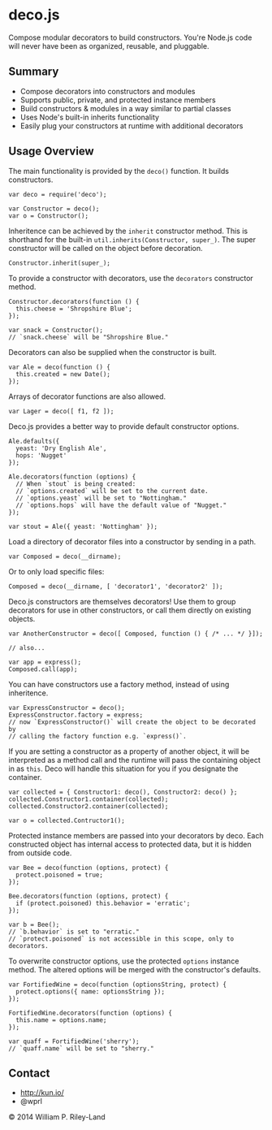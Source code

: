 deco.js
=======
Compose modular decorators to build constructors.  You're Node.js code will never have been as organized, reusable, and pluggable.

Summary
-------

 * Compose decorators into constructors and modules
 * Supports public, private, and protected instance members
 * Build constructors & modules in a way similar to partial classes
 * Uses Node's built-in inherits functionality
 * Easily plug your constructors at runtime with additional decorators

Usage Overview
--------------

The main functionality is provided by the `deco()` function.  It builds constructors.

    var deco = require('deco');

    var Constructor = deco();
    var o = Constructor();

Inheritence can be achieved by the `inherit` constructor method.  This is shorthand for the built-in `util.inherits(Constructor, super_)`.  The super constructor will be called on the object before decoration.

    Constructor.inherit(super_);

To provide a constructor with decorators, use the `decorators` constructor method.

    Constructor.decorators(function () {
      this.cheese = 'Shropshire Blue';
    });

    var snack = Constructor();
    // `snack.cheese` will be "Shropshire Blue."

Decorators can also be supplied when the constructor is built.

    var Ale = deco(function () {
      this.created = new Date();
    });

Arrays of decorator functions are also allowed.

    var Lager = deco([ f1, f2 ]);

Deco.js provides a better way to provide default constructor options.

    Ale.defaults({
      yeast: 'Dry English Ale',
      hops: 'Nugget'
    });

    Ale.decorators(function (options) {
      // When `stout` is being created:
      // `options.created` will be set to the current date.
      // `options.yeast` will be set to "Nottingham."
      // `options.hops` will have the default value of "Nugget."
    });

    var stout = Ale({ yeast: 'Nottingham' });


Load a directory of decorator files into a constructor by sending in a path.

    var Composed = deco(__dirname);

Or to only load specific files:

    Composed = deco(__dirname, [ 'decorator1', 'decorator2' ]);

Deco.js constructors are themselves decorators!  Use them to group decorators for use in other constructors, or call them directly on existing objects.

    var AnotherConstructor = deco([ Composed, function () { /* ... */ }]);

    // also...

    var app = express();
    Composed.call(app);

You can have constructors use a factory method, instead of using inheritence.

    var ExpressConstructor = deco();
    ExpressConstructor.factory = express;
    // now `ExpressConstructor()` will create the object to be decorated by
    // calling the factory function e.g. `express()`.

If you are setting a constructor as a property of another object, it will be interpreted as a method call and the runtime will pass the containing object in as `this`.  Deco will handle this situation for you if you designate the container.

    var collected = { Constructor1: deco(), Constructor2: deco() };
    collected.Constructor1.container(collected);
    collected.Constructor2.container(collected);

    var o = collected.Contructor1();

Protected instance members are passed into your decorators by deco.  Each constructed object has internal access to protected data, but it is hidden from outside code.

    var Bee = deco(function (options, protect) {
      protect.poisoned = true;
    });

    Bee.decorators(function (options, protect) {
      if (protect.poisoned) this.behavior = 'erratic';
    });
    
    var b = Bee();
    // `b.behavior` is set to "erratic."
    // `protect.poisoned` is not accessible in this scope, only to decorators.

To overwrite constructor options, use the protected `options` instance method.  The altered options will be merged with the constructor's defaults.

    var FortifiedWine = deco(function (optionsString, protect) {
      protect.options({ name: optionsString });
    });

    FortifiedWine.decorators(function (options) {
      this.name = options.name;
    });

    var quaff = FortifiedWine('sherry');
    // `quaff.name` will be set to "sherry."

Contact
-------

 * http://kun.io/
 * @wprl

&copy; 2014 William P. Riley-Land
